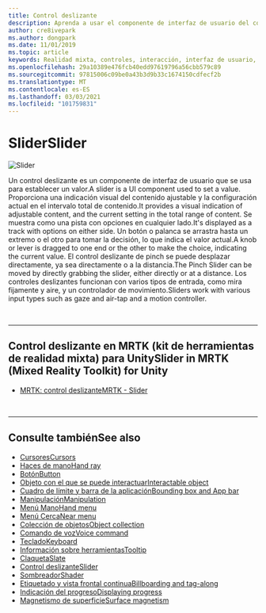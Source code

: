 ```yaml
---
title: Control deslizante
description: Aprenda a usar el componente de interfaz de usuario del control deslizante para establecer un valor moviendo un botón o una palanca en una pista mediante el kit de herramientas de realidad mixta.
author: cre8ivepark
ms.author: dongpark
ms.date: 11/01/2019
ms.topic: article
keywords: Realidad mixta, controles, interacción, interfaz de usuario, UX, auriculares de realidad mixta, auriculares de realidad mixta de Windows, auriculares de realidad virtual, HoloLens, control deslizante, MRTK, kit de herramientas de realidad mixta
ms.openlocfilehash: 29a10389e476fcb40edd97619796a56cbb579c89
ms.sourcegitcommit: 97815006c09be0a43b3d9b33c1674150cdfecf2b
ms.translationtype: MT
ms.contentlocale: es-ES
ms.lasthandoff: 03/03/2021
ms.locfileid: "101759831"
---
```

# <a name="slider"></a><span data-ttu-id="1137d-104">Slider</span><span class="sxs-lookup"><span data-stu-id="1137d-104">Slider</span></span>

![Slider](images/UX_Hero_Slider.jpg)

<span data-ttu-id="1137d-106">Un control deslizante es un componente de interfaz de usuario que se usa para establecer un valor.</span><span class="sxs-lookup"><span data-stu-id="1137d-106">A slider is a UI component used to set a value.</span></span> <span data-ttu-id="1137d-107">Proporciona una indicación visual del contenido ajustable y la configuración actual en el intervalo total de contenido.</span><span class="sxs-lookup"><span data-stu-id="1137d-107">It provides a visual indication of adjustable content, and the current setting in the total range of content.</span></span> <span data-ttu-id="1137d-108">Se muestra como una pista con opciones en cualquier lado.</span><span class="sxs-lookup"><span data-stu-id="1137d-108">It's displayed as a track with options on either side.</span></span> <span data-ttu-id="1137d-109">Un botón o palanca se arrastra hasta un extremo o el otro para tomar la decisión, lo que indica el valor actual.</span><span class="sxs-lookup"><span data-stu-id="1137d-109">A knob or lever is dragged to one end or the other to make the choice, indicating the current value.</span></span> <span data-ttu-id="1137d-110">El control deslizante de pinch se puede desplazar directamente, ya sea directamente o a la distancia.</span><span class="sxs-lookup"><span data-stu-id="1137d-110">The Pinch Slider can be moved by directly grabbing the slider, either directly or at a distance.</span></span> <span data-ttu-id="1137d-111">Los controles deslizantes funcionan con varios tipos de entrada, como mira fijamente y aire, y un controlador de movimiento.</span><span class="sxs-lookup"><span data-stu-id="1137d-111">Sliders work with various input types such as gaze and air-tap and a motion controller.</span></span>

<br>

---

## <a name="slider-in-mrtk-mixed-reality-toolkit-for-unity"></a><span data-ttu-id="1137d-112">Control deslizante en MRTK (kit de herramientas de realidad mixta) para Unity</span><span class="sxs-lookup"><span data-stu-id="1137d-112">Slider in MRTK (Mixed Reality Toolkit) for Unity</span></span>

* [<span data-ttu-id="1137d-113">MRTK: control deslizante</span><span class="sxs-lookup"><span data-stu-id="1137d-113">MRTK - Slider</span></span>](https://docs.microsoft.com/windows/mixed-reality/mrtk-docs/features/ux-building-blocks/sliders.md)

<br>

---

## <a name="see-also"></a><span data-ttu-id="1137d-114">Consulte también</span><span class="sxs-lookup"><span data-stu-id="1137d-114">See also</span></span>

* [<span data-ttu-id="1137d-115">Cursores</span><span class="sxs-lookup"><span data-stu-id="1137d-115">Cursors</span></span>](cursors.md)
* [<span data-ttu-id="1137d-116">Haces de mano</span><span class="sxs-lookup"><span data-stu-id="1137d-116">Hand ray</span></span>](point-and-commit.md)
* [<span data-ttu-id="1137d-117">Botón</span><span class="sxs-lookup"><span data-stu-id="1137d-117">Button</span></span>](button.md)
* [<span data-ttu-id="1137d-118">Objeto con el que se puede interactuar</span><span class="sxs-lookup"><span data-stu-id="1137d-118">Interactable object</span></span>](interactable-object.md)
* [<span data-ttu-id="1137d-119">Cuadro de límite y barra de la aplicación</span><span class="sxs-lookup"><span data-stu-id="1137d-119">Bounding box and App bar</span></span>](app-bar-and-bounding-box.md)
* [<span data-ttu-id="1137d-120">Manipulación</span><span class="sxs-lookup"><span data-stu-id="1137d-120">Manipulation</span></span>](direct-manipulation.md)
* [<span data-ttu-id="1137d-121">Menú Mano</span><span class="sxs-lookup"><span data-stu-id="1137d-121">Hand menu</span></span>](hand-menu.md)
* [<span data-ttu-id="1137d-122">Menú Cerca</span><span class="sxs-lookup"><span data-stu-id="1137d-122">Near menu</span></span>](near-menu.md)
* [<span data-ttu-id="1137d-123">Colección de objetos</span><span class="sxs-lookup"><span data-stu-id="1137d-123">Object collection</span></span>](object-collection.md)
* [<span data-ttu-id="1137d-124">Comando de voz</span><span class="sxs-lookup"><span data-stu-id="1137d-124">Voice command</span></span>](voice-input.md)
* [<span data-ttu-id="1137d-125">Teclado</span><span class="sxs-lookup"><span data-stu-id="1137d-125">Keyboard</span></span>](keyboard.md)
* [<span data-ttu-id="1137d-126">Información sobre herramientas</span><span class="sxs-lookup"><span data-stu-id="1137d-126">Tooltip</span></span>](tooltip.md)
* [<span data-ttu-id="1137d-127">Claqueta</span><span class="sxs-lookup"><span data-stu-id="1137d-127">Slate</span></span>](slate.md)
* [<span data-ttu-id="1137d-128">Control deslizante</span><span class="sxs-lookup"><span data-stu-id="1137d-128">Slider</span></span>](slider.md)
* [<span data-ttu-id="1137d-129">Sombreador</span><span class="sxs-lookup"><span data-stu-id="1137d-129">Shader</span></span>](shader.md)
* [<span data-ttu-id="1137d-130">Etiquetado y vista frontal continua</span><span class="sxs-lookup"><span data-stu-id="1137d-130">Billboarding and tag-along</span></span>](billboarding-and-tag-along.md)
* [<span data-ttu-id="1137d-131">Indicación del progreso</span><span class="sxs-lookup"><span data-stu-id="1137d-131">Displaying progress</span></span>](progress.md)
* [<span data-ttu-id="1137d-132">Magnetismo de superficie</span><span class="sxs-lookup"><span data-stu-id="1137d-132">Surface magnetism</span></span>](surface-magnetism.md)
